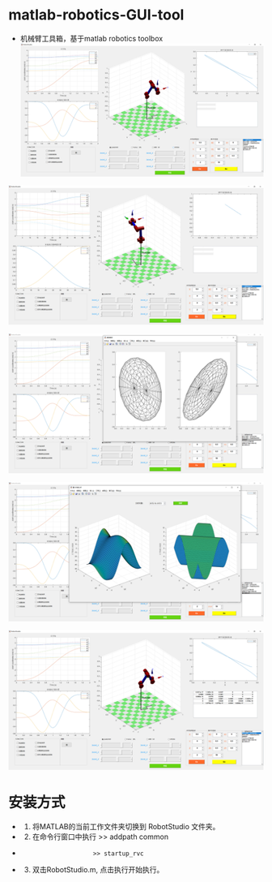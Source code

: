 # matlab-robotics-GUI-tool
* 机械臂工具箱，基于matlab robotics toolbox
![](https://github.com/borninfreedom/matlab-robotics-GUI-tool/blob/master/RobotStudio/PrintScreen/%E5%85%B3%E8%8A%82%E7%A9%BA%E9%97%B4%E8%BF%90%E5%8A%A8.png)

![](https://github.com/borninfreedom/matlab-robotics-GUI-tool/blob/master/RobotStudio/PrintScreen/%E7%AC%9B%E5%8D%A1%E5%B0%94%E8%BF%90%E5%8A%A8.png)

![](https://github.com/borninfreedom/matlab-robotics-GUI-tool/blob/master/RobotStudio/PrintScreen/%E9%80%9F%E5%BA%A6%E6%A4%AD%E7%90%83.png)

![](https://github.com/borninfreedom/matlab-robotics-GUI-tool/blob/master/RobotStudio/PrintScreen/%E9%87%8D%E5%8A%9B%E8%B4%9F%E8%BD%BD%E5%88%86%E6%9E%90.png)

![](https://github.com/borninfreedom/matlab-robotics-GUI-tool/blob/master/RobotStudio/PrintScreen/%E9%9B%85%E5%85%8B%E6%AF%94%E7%9F%A9%E9%98%B5.png)
# 安装方式
* 1. 将MATLAB的当前工作文件夹切换到 RobotStudio 文件夹。
* 2. 在命令行窗口中执行  >> addpath common
* 		                  >> startup_rvc
* 3. 双击RobotStudio.m, 点击执行开始执行。
